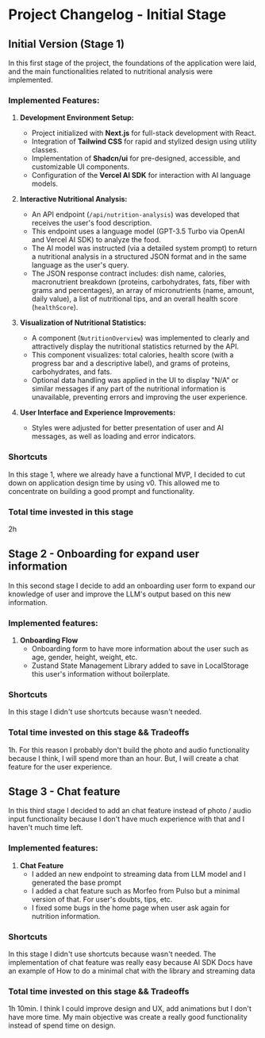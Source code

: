 # Project Changelog - Initial Stage

## Initial Version (Stage 1)

In this first stage of the project, the foundations of the application were laid, and the main functionalities related to nutritional analysis were implemented.

### Implemented Features:

1.  **Development Environment Setup:**

    - Project initialized with **Next.js** for full-stack development with React.
    - Integration of **Tailwind CSS** for rapid and stylized design using utility classes.
    - Implementation of **Shadcn/ui** for pre-designed, accessible, and customizable UI components.
    - Configuration of the **Vercel AI SDK** for interaction with AI language models.

2.  **Interactive Nutritional Analysis:**

    - An API endpoint (`/api/nutrition-analysis`) was developed that receives the user's food description.
    - This endpoint uses a language model (GPT-3.5 Turbo via OpenAI and Vercel AI SDK) to analyze the food.
    - The AI model was instructed (via a detailed system prompt) to return a nutritional analysis in a structured JSON format and in the same language as the user's query.
    - The JSON response contract includes: dish name, calories, macronutrient breakdown (proteins, carbohydrates, fats, fiber with grams and percentages), an array of micronutrients (name, amount, daily value), a list of nutritional tips, and an overall health score (`healthScore`).

3.  **Visualization of Nutritional Statistics:**

    - A component (`NutritionOverview`) was implemented to clearly and attractively display the nutritional statistics returned by the API.
    - This component visualizes: total calories, health score (with a progress bar and a descriptive label), and grams of proteins, carbohydrates, and fats.
    - Optional data handling was applied in the UI to display "N/A" or similar messages if any part of the nutritional information is unavailable, preventing errors and improving the user experience.

4.  **User Interface and Experience Improvements:**
    - Styles were adjusted for better presentation of user and AI messages, as well as loading and error indicators.

### Shortcuts

In this stage 1, where we already have a functional MVP, I decided to cut down on application design time by using v0. This allowed me to concentrate on building a good prompt and functionality.

### Total time invested in this stage

2h

## Stage 2 - Onboarding for expand user information

In this second stage I decide to add an onboarding user form to expand our knowledge of user and improve the LLM's output based on this new information.

### Implemented features:

1. **Onboarding Flow**
   - Onboarding form to have more information about the user such as age, gender, height, weight, etc.
   - Zustand State Management Library added to save in LocalStorage this user's information without boilerplate.

### Shortcuts

In this stage I didn't use shortcuts because wasn't needed.

### Total time invested on this stage && Tradeoffs

1h. For this reason I probably don't build the photo and audio functionality because I think, I will spend more than an hour. But, I will create a chat feature for the user experience.

## Stage 3 - Chat feature

In this third stage I decided to add an chat feature instead of photo / audio input functionality because I don't have much experience with that and I haven't much time left.

### Implemented features:

1. **Chat Feature**
   - I added an new endpoint to streaming data from LLM model and I generated the base prompt
   - I added a chat feature such as Morfeo from Pulso but a minimal version of that. For user's doubts, tips, etc.
   - I fixed some bugs in the home page when user ask again for nutrition information.

### Shortcuts

In this stage I didn't use shortcuts because wasn't needed. The implementation of chat feature was really easy because AI SDK Docs have an example of How to do a minimal chat with the library and streaming data

### Total time invested on this stage && Tradeoffs

1h 10min. I think I could improve design and UX, add animations but I don't have more time. My main objective was create a really good functionality instead of spend time on design.
